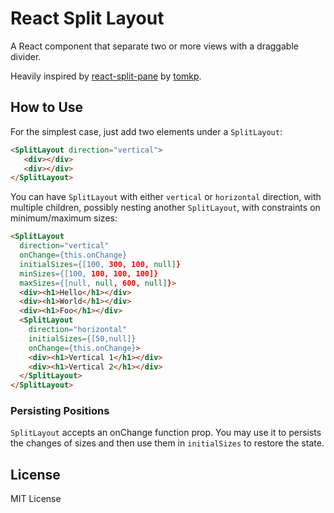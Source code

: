 # React Split Layout

A React component that separate two or more views with a draggable divider.

Heavily inspired by [react-split-pane](https://github.com/tomkp/react-split-pane) by [tomkp](https://github.com/tomkp).

## How to Use

For the simplest case, just add two elements under a ``SplitLayout``:

```html
<SplitLayout direction="vertical">
   <div></div>
   <div></div>
</SplitLayout>
```

You can have ``SplitLayout`` with either ``vertical`` or ``horizontal`` direction,
with multiple children, possibly nesting another ``SplitLayout``, with constraints
on minimum/maximum sizes:

```html
<SplitLayout
  direction="vertical"
  onChange={this.onChange}
  initialSizes={[100, 300, 100, null]}
  minSizes={[100, 100, 100, 100]}
  maxSizes={[null, null, 600, null]}>
  <div><h1>Hello</h1></div>
  <div><h1>World</h1></div>
  <div><h1>Foo</h1></div>
  <SplitLayout
    direction="horizontal"
    initialSizes={[50,null]}
    onChange={this.onChange}>
    <div><h1>Vertical 1</h1></div>
    <div><h1>Vertical 2</h1></div>
  </SplitLayout>
</SplitLayout>
```

### Persisting Positions

``SplitLayout`` accepts an onChange function prop. You may use it to persists the
changes of sizes and then use them in ``initialSizes`` to restore the state.

## License

MIT License
